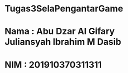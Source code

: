 # Tugas3SelaPengantarGame
# Nama : Abu Dzar Al Gifary Juliansyah Ibrahim M Dasib 
# NIM  : 201910370311311
